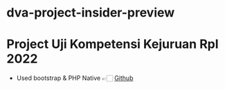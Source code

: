# dva-project-insider-preview
# Project Uji Kompetensi Kejuruan Rpl 2022

- Used bootstrap & PHP Native
👉🏻 [Github](https://github.com/dva-project-insider-preview/)
